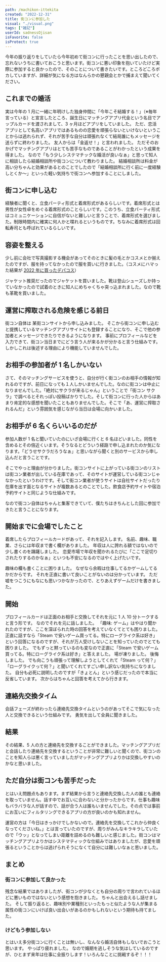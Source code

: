 ```yaml
---
path: /machikon-ittekita
created: "2022-12-31"
title: 街コンに参加した
visual: "./visual.png"
tags: ["雑記"]
userId: sadnessOjisan
isFavorite: false
isProtect: true
---
```


今年の振り返りをしていたら今年初めて街コンに行ったことを思い出したので、忘れないうちに書いておこうと思います。街コンに悪い印象を抱いていたけど実際に参加すると良かったので、そのことについて書きたいです。ところどころボカしていますが、詳細が気になる方はなんらかの懇親会とかで捕まえて聞いてください。

## これまでの婚活

実は今年の 1 月に一緒に年明けした独身仲間に「今年こそ結婚する！」（※毎年言っている）と宣言したところ、誕生日にマッチングアプリ代金という名目でアップルカードを渡されまして、3 ヶ月ほどアプリをしていました。
ただ、恋活アプリとして名高いアプリではあるものの恋愛を頑張らないといけないということからは逃れられず、それが苦手な自分は頑張れなくて結局誰にもメッセージを送らずに終わりました。
友人からは「金返せ！」と言われました。
ただそのおかげでマッチングアプリはとても苦手なものであることがわかったという成果を得ました。
なので「もう少しシステマチックな婚活が良いなぁ」と思って知人に相談したら結婚相談所や街コンについて教わりました。
結婚相談所は料金が高い分ちゃんと効果があるとのことでしたので「結婚相談所に行く前に一度経験しとくか〜」といった軽い気持ちで街コンへ参加することにしました。

## 街コンに申し込む

経験者に聞くと、立食パーティ形式と着席形式があるらしいです。着席形式とは男性が女性卓をめぐる着席形式のことらしいです。このうち、立食パーティ形式はコミュニケーションに自信がないと難しいと言うことで、着席形式を選びました。制限時間内に確実に何人かと喋れるというものです。ちなみに着席形式は回転寿司とも呼ばれているらしいです。

## 容姿を整える

少し前に会社で写真撮影する機会があってそのときに髪の毛とかコスメとか揃えたのですが、服を持ってなかったので服を買いに行きました。（コスメにハマった結果が [2022 年に買ったデパコス](https://blog.ojisan.io/depacos-2022/)）

ジャケット推奨だったのでジャケットを買いました。靴は登山シューズしか持っていなかったので試着のときに知人にめちゃくちゃ突っ込まれました。なので靴も革靴を買いました。

## 運営に搾取される危険を感じる前日

街コン自体は 某街コンサイトから申し込みました。
そこから街コンに申し込むと提携しているマッチングアプリサイトにも登録することになり、そこで他の参加者とメッセージできたりできるようになります。
事前にプロフィールなどを入力できて、街コン当日までにどう言う人が来るかが分かると言う仕組みです。
しかしこれは後述する理由により機能していませんでした。

## お相手の参加者が 1 名しかいない

さて、そのマッチングサービスを使うと、自分が行く街コンのお相手の情報が知れるのですが、前日になっても１人しかいませんでした。なのに街コンは中止になりませんでした。「絶対にサクラが来るじゃん」ということで「街コン サクラ」で調べるとそれっぽい投稿ばかりでした。そして街コンに行った人からはあまり肯定的な感想を聞いたこともありませんでした。そこで「あ、運営に搾取されるんだ」という雰囲気を感じながら当日は会場に向かいました。

## お相手が 6 名くらいいるのだが

参加人数が 1 名と聞いていたのにいざ会場に行くと 6 名ほどいました。同性を含めるとその倍近くいます。そうなるとどういう経路で申し込まれたのか気になります。「どうせサクラだろうなぁ」と思いながら聞くと別のサービスから申し込んだと言うことです。

そこでやっと理由が分かりました。街コンサイトに上がっている街コンのリストは街コン業者が出している在庫であって、そのサイトが運営している街コンじゃなかったというわけです。そして街コン業者が使うサイトは自社サイトだったり在庫を出す面となるサイトが複数あるとのことでした。飲食店予約サイトや宿泊予約サイトと同じような仕組みです。

なので街コン自体はちゃんと集客できていて、僕たちはきちんとした回に参加できたと言うことになります。

## 開始までに会場でしたこと

着席したらプロフィールカードがあって、それを記入します。
名前、趣味、職業、さらには年収まで書く欄がありました。
年収は人に誇れる額ではないので少し書くのを躊躇しました。
恋愛市場で年収を聞かれるたびに「ここで足切りされたりするのかなぁ」といつも不安になるのではやく上げたいです。

趣味の欄も書くことに困りました。
なぜなら余暇は仕事してるかゲームしてるかだからです。
それを正直に書いて良いことがないのは分かっています。
ただ嘘をつこうにもなにも思いつかなかったので、とりあえずゲームだけを書きました。

## 開始

プロフィールカードは正面のお相手と交換してそれを元に 1 人 10 分トークすると言う形です。
なのでそれを元に話しました。
「趣味: ゲーム」はやはり聞かれたのですが、ここを深ぼられた時の回答を考えていなくてとても困りました。
正直に話すなら「Steam で安いゲーム買ってる。特にローグライク系は好き」という回答になるのですが、それが万人受けしないことを知っていたのでとても困りました。
でもずっと黙っているのも変なので正直に「Steam で安いゲーム買ってる。特にローグライク系は好き」と答えました。
場が凍りました。
後悔しました。
でも向こうも頑張って理解しようとしてくれて「Steam って何？」「ローグライクって何？」と聞いてくれてすごい申し訳ない気持ちになりました。
自分も必死に説明したのですが「きょとん」という感じだったので本当に反省しています。
次からはちゃんと回答を考えてから行きます。

## 連絡先交換タイム

会話フェーズが終わったら連絡先交換タイムというのがあってそこで気になった人と交換できるという仕組みです。
勇気を出して全員に聞きました。

## 結果

その結果、5 人の方と連絡先を交換することができました。マッチングアプリだと会話したり連絡先を交換するということが非常に難しいと聞くので、街コンのことを知人らは悪く言っていましたがマッチングアプリよりかは交換しやすいのかなと思いました。

## ただ自分は街コンも苦手だった

とはいえ問題点もあります。まず結果から言うと連絡先交換した人の誰とも連絡を取っていません。話す中でお互いに合わないと分かったからです。仕事も趣味もバラバラな人が話すので、話が合う人は誰もいませんでした。その点では事前にお互いにフィルタリングできるアプリの方が良いのかも知れません。

運営の方は「今日はきっかけでしかないので。連絡先を交換してこれから仲良くなってくださいね。」とは言っていたのですが、周りがみんなキラキラしていたので「ウッ」となってしまい距離を詰めるのも難しいと感じました。街コンはマッチングアプリよりかはシステマティックな仕組みではありましたが、恋愛を頑張るということからは逃げられそうになくて自分には難しいなぁと思いました。

## まとめ

### 街コンに参加して良かった

残念な結果ではありましたが、街コンが少なくとも自分の周りで言われているほどに悪いものではないという感想を抱きました。
ちゃんと出会えるし話せました。
そして振り返ると、趣味別や業種別といったもっと似たような人が集まる属性の街コンにいけば良い出会いがあるのかもしれないという期待も持てました。

### けどもう参加しない

とはいえ多分街コンに行くことは無いし、なんなら婚活自体もしないでおこうと思います。
やっぱり疲れました。
なので婚期を逃しそうな気はしているのですが、ひとまず来年は仕事に全振りします！いろんなことに挑戦するぞ！！！

